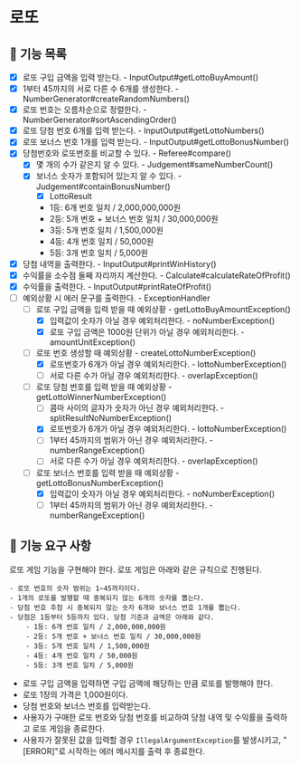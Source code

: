 # 로또

## 📄 기능 목록
- [x] 로또 구입 금액을 입력 받는다. - InputOutput#getLottoBuyAmount()
- [x] 1부터 45까지의 서로 다른 수 6개를 생성한다. - NumberGenerator#createRandomNumbers()
- [x] 로또 번호는 오름차순으로 정렬한다. - NumberGenerator#sortAscendingOrder()
- [x] 로또 당첨 번호 6개를 입력 받는다. - InputOutput#getLottoNumbers()
- [x] 로또 보너스 번호 1개를 입력 받는다. - InputOutput#getLottoBonusNumber()
- [x] 당첨번호와 로또번호를 비교할 수 있다. - Referee#compare()
  - [x] 몇 개의 수가 같은지 알 수 있다. - Judgement#sameNumberCount()
  - [x] 보너스 숫자가 포함되어 있는지 알 수 있다. - Judgement#containBonusNumber()
    - [x] LottoResult
    - 1등: 6개 번호 일치 / 2,000,000,000원
    - 2등: 5개 번호 + 보너스 번호 일치 / 30,000,000원
    - 3등: 5개 번호 일치 / 1,500,000원
    - 4등: 4개 번호 일치 / 50,000원
    - 5등: 3개 번호 일치 / 5,000원
- [x] 당첨 내역을 출력한다. - InputOutput#printWinHistory()
- [x] 수익률을 소수점 둘째 자리까지 계산한다. - Calculate#calculateRateOfProfit()
- [x] 수익률을 출력한다. - InputOutput#printRateOfProfit()
- [ ] 예외상황 시 에러 문구를 출력한다. - ExceptionHandler
  - [ ] 로또 구입 금액을 입력 받을 때 예외상황 - getLottoBuyAmountException()
    - [x] 입력값이 숫자가 아닐 경우 예외처리한다. - noNumberException()
    - [x] 로또 구입 금액은 1000원 단위가 아닐 경우 예외처리한다. - amountUnitException()
  - [ ] 로또 번호 생성할 때 예외상황 - createLottoNumberException()
    - [x] 로또번호가 6개가 아닐 경우 예외처리한다. - lottoNumberException()
    - [ ] 서로 다른 수가 아닐 경우 예외처리한다. - overlapException()
  - [ ] 로또 당첨 번호를 입력 받을 때 예외상황 - getLottoWinnerNumberException()
    - [ ] 콤마 사이의 글자가 숫자가 아닌 경우 예외처리한다. - splitResultNoNumberException()
    - [x] 로또번호가 6개가 아닐 경우 예외처리한다. - lottoNumberException()
    - [ ] 1부터 45까지의 범위가 아닌 경우 예외처리한다. - numberRangeException()
    - [ ] 서로 다른 수가 아닐 경우 예외처리한다. - overlapException()
  - [ ] 로또 보너스 번호를 입력 받을 때 예외상황 - getLottoBonusNumberException()
    - [x] 입력값이 숫자가 아닐 경우 예외처리한다. - noNumberException()
    - [ ] 1부터 45까지의 범위가 아닌 경우 예외처리한다. - numberRangeException()

## 📑 기능 요구 사항
로또 게임 기능을 구현해야 한다. 로또 게임은 아래와 같은 규칙으로 진행된다.

```
- 로또 번호의 숫자 범위는 1~45까지이다.
- 1개의 로또를 발행할 때 중복되지 않는 6개의 숫자를 뽑는다.
- 당첨 번호 추첨 시 중복되지 않는 숫자 6개와 보너스 번호 1개를 뽑는다.
- 당첨은 1등부터 5등까지 있다. 당첨 기준과 금액은 아래와 같다.
    - 1등: 6개 번호 일치 / 2,000,000,000원
    - 2등: 5개 번호 + 보너스 번호 일치 / 30,000,000원
    - 3등: 5개 번호 일치 / 1,500,000원
    - 4등: 4개 번호 일치 / 50,000원
    - 5등: 3개 번호 일치 / 5,000원
```

- 로또 구입 금액을 입력하면 구입 금액에 해당하는 만큼 로또를 발행해야 한다.
- 로또 1장의 가격은 1,000원이다.
- 당첨 번호와 보너스 번호를 입력받는다.
- 사용자가 구매한 로또 번호와 당첨 번호를 비교하여 당첨 내역 및 수익률을 출력하고 로또 게임을 종료한다.
- 사용자가 잘못된 값을 입력할 경우 `IllegalArgumentException`를 발생시키고, "[ERROR]"로 시작하는 에러 메시지를 출력 후 종료한다.

